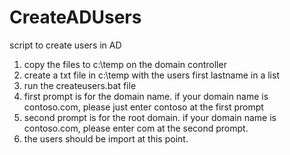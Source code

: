 # CreateADUsers
script to create users in AD
1. copy the files to c:\temp on the domain controller
2. create a txt file in c:\temp with the users first lastname in a list
3. run the createusers.bat file
4. first prompt is for the domain name. if your domain name is contoso.com, please just enter contoso at the first prompt
5. second prompt is for the root domain. if your domain name is contoso.com, please enter com at the second prompt.
6. the users should be import at this point.
